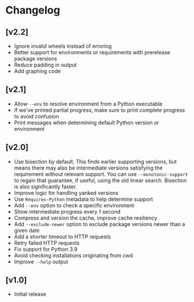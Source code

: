 # Changelog

## [v2.2]
- Ignore invalid wheels instead of erroring
- Better support for environments or requirements with prerelease package versions
- Reduce padding in output
- Add graphing code

## [v2.1]

- Allow `--env` to resolve environment from a Python executable
- If we've printed partial progress, make sure to print complete progress to avoid confusion
- Print messages when determining default Python version or environment

## [v2.0]

- Use bisection by default. This finds earlier supporting versions, but means there may also be
  intermediate versions satisfying the requirement without relevant support. You can use
  `--monotonic-support` to regain that guarantee, if useful, using the old linear search.
  Bisection is also significantly faster.
- Improve logic for handling yanked versions
- Use `Requires-Python` metadata to help determine support
- Add `--env` option to check a specific environment
- Show intermediate progress every 1 second
- Compress and version the cache, improve cache resiliency
- Add `--exclude-newer` option to exclude package versions newer than a given date
- Add a shorter timeout to HTTP requests
- Retry failed HTTP requests
- Fix support for Python 3.9
- Avoid checking installations originating from cwd
- Improve `--help` output

## [v1.0]

- Initial release
